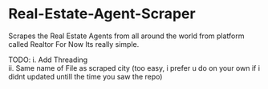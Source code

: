 # Real-Estate-Agent-Scraper
Scrapes the Real Estate Agents from all around the world from platform called Realtor
For Now Its really simple. 

TODO: i.  Add Threading <br>
      ii. Same name of File as scraped city (too easy, i prefer u do on your own if i didnt updated untill the time you saw the repo)

